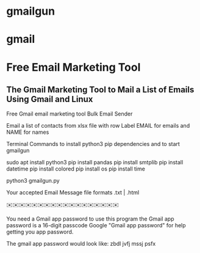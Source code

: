 # gmailgun
# gmail
# Free Email Marketing Tool

The Gmail Marketing Tool to Mail a List of Emails
Using Gmail and Linux
-------------------------------------------------

Free Gmail email marketing tool
Bulk Email Sender

Email a list of contacts from xlsx file 
with row Label EMAIL for emails
and NAME for names

Terminal Commands to install python3 
pip dependencies
and to start gmailgun

sudo apt install python3
pip install pandas 
pip install smtplib
pip install datetime
pip install colored
pip install os
pip install time

python3 gmailgun.py

Your accepted Email Message file formats .txt | .html


✉️✉️✉️✉️✉️✉️✉️✉️✉️✉️✉️✉️✉️✉️✉️✉️✉️✉️

You need a Gmail app password to use this program
the Gmail app password is a 16-digit passcode
Google "Gmail app password" for help
getting you app password.

The gmail app password would look like:
zbdl jvfj mssj psfx
